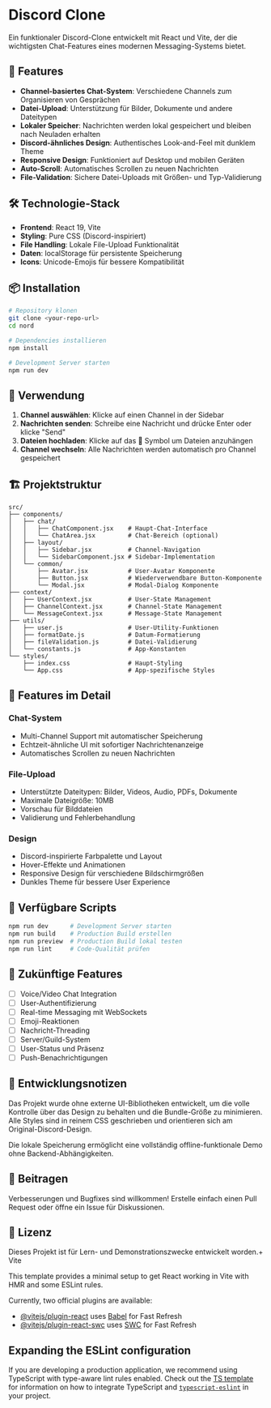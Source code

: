# Discord Clone

Ein funktionaler Discord-Clone entwickelt mit React und Vite, der die wichtigsten Chat-Features eines modernen Messaging-Systems bietet.

## 🚀 Features

- **Channel-basiertes Chat-System**: Verschiedene Channels zum Organisieren von Gesprächen
- **Datei-Upload**: Unterstützung für Bilder, Dokumente und andere Dateitypen
- **Lokaler Speicher**: Nachrichten werden lokal gespeichert und bleiben nach Neuladen erhalten
- **Discord-ähnliches Design**: Authentisches Look-and-Feel mit dunklem Theme
- **Responsive Design**: Funktioniert auf Desktop und mobilen Geräten
- **Auto-Scroll**: Automatisches Scrollen zu neuen Nachrichten
- **File-Validation**: Sichere Datei-Uploads mit Größen- und Typ-Validierung

## 🛠️ Technologie-Stack

- **Frontend**: React 19, Vite
- **Styling**: Pure CSS (Discord-inspiriert)
- **File Handling**: Lokale File-Upload Funktionalität
- **Daten**: localStorage für persistente Speicherung
- **Icons**: Unicode-Emojis für bessere Kompatibilität

## 📦 Installation

```bash
# Repository klonen
git clone <your-repo-url>
cd nord

# Dependencies installieren
npm install

# Development Server starten
npm run dev
```

## 🎯 Verwendung

1. **Channel auswählen**: Klicke auf einen Channel in der Sidebar
2. **Nachrichten senden**: Schreibe eine Nachricht und drücke Enter oder klicke "Send"
3. **Dateien hochladen**: Klicke auf das 📎 Symbol um Dateien anzuhängen
4. **Channel wechseln**: Alle Nachrichten werden automatisch pro Channel gespeichert

## 🏗️ Projektstruktur

```
src/
├── components/
│   ├── chat/
│   │   ├── ChatComponent.jsx    # Haupt-Chat-Interface
│   │   └── ChatArea.jsx         # Chat-Bereich (optional)
│   ├── layout/
│   │   ├── Sidebar.jsx          # Channel-Navigation
│   │   └── SidebarComponent.jsx # Sidebar-Implementation
│   └── common/
│       ├── Avatar.jsx           # User-Avatar Komponente
│       ├── Button.jsx           # Wiederverwendbare Button-Komponente
│       └── Modal.jsx            # Modal-Dialog Komponente
├── context/
│   ├── UserContext.jsx          # User-State Management
│   ├── ChannelContext.jsx       # Channel-State Management
│   └── MessageContext.jsx       # Message-State Management
├── utils/
│   ├── user.js                  # User-Utility-Funktionen
│   ├── formatDate.js            # Datum-Formatierung
│   ├── fileValidation.js        # Datei-Validierung
│   └── constants.js             # App-Konstanten
└── styles/
    ├── index.css                # Haupt-Styling
    └── App.css                  # App-spezifische Styles
```

## 🎨 Features im Detail

### Chat-System
- Multi-Channel Support mit automatischer Speicherung
- Echtzeit-ähnliche UI mit sofortiger Nachrichtenanzeige
- Automatisches Scrollen zu neuen Nachrichten

### File-Upload
- Unterstützte Dateitypen: Bilder, Videos, Audio, PDFs, Dokumente
- Maximale Dateigröße: 10MB
- Vorschau für Bilddateien
- Validierung und Fehlerbehandlung

### Design
- Discord-inspirierte Farbpalette und Layout
- Hover-Effekte und Animationen
- Responsive Design für verschiedene Bildschirmgrößen
- Dunkles Theme für bessere User Experience

## 🔧 Verfügbare Scripts

```bash
npm run dev      # Development Server starten
npm run build    # Production Build erstellen
npm run preview  # Production Build lokal testen
npm run lint     # Code-Qualität prüfen
```

## 🚧 Zukünftige Features

- [ ] Voice/Video Chat Integration
- [ ] User-Authentifizierung
- [ ] Real-time Messaging mit WebSockets
- [ ] Emoji-Reaktionen
- [ ] Nachricht-Threading
- [ ] Server/Guild-System
- [ ] User-Status und Präsenz
- [ ] Push-Benachrichtigungen

## 📝 Entwicklungsnotizen

Das Projekt wurde ohne externe UI-Bibliotheken entwickelt, um die volle Kontrolle über das Design zu behalten und die Bundle-Größe zu minimieren. Alle Styles sind in reinem CSS geschrieben und orientieren sich am Original-Discord-Design.

Die lokale Speicherung ermöglicht eine vollständig offline-funktionale Demo ohne Backend-Abhängigkeiten.

## 🤝 Beitragen

Verbesserungen und Bugfixes sind willkommen! Erstelle einfach einen Pull Request oder öffne ein Issue für Diskussionen.

## 📄 Lizenz

Dieses Projekt ist für Lern- und Demonstrationszwecke entwickelt worden.+ Vite

This template provides a minimal setup to get React working in Vite with HMR and some ESLint rules.

Currently, two official plugins are available:

- [@vitejs/plugin-react](https://github.com/vitejs/vite-plugin-react/blob/main/packages/plugin-react) uses [Babel](https://babeljs.io/) for Fast Refresh
- [@vitejs/plugin-react-swc](https://github.com/vitejs/vite-plugin-react/blob/main/packages/plugin-react-swc) uses [SWC](https://swc.rs/) for Fast Refresh

## Expanding the ESLint configuration

If you are developing a production application, we recommend using TypeScript with type-aware lint rules enabled. Check out the [TS template](https://github.com/vitejs/vite/tree/main/packages/create-vite/template-react-ts) for information on how to integrate TypeScript and [`typescript-eslint`](https://typescript-eslint.io) in your project.
